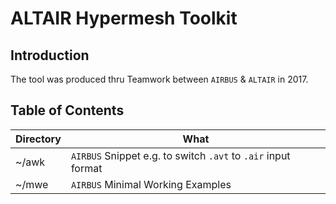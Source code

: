 # ALTAIR Hypermesh Toolkit

## Introduction

The tool was produced thru Teamwork between `AIRBUS` & `ALTAIR` in 2017.

## Table of Contents

Directory | What
--- | ---
~/awk |  `AIRBUS` Snippet e.g. to switch `.avt` to `.air` input format
~/mwe |  `AIRBUS` Minimal Working Examples

